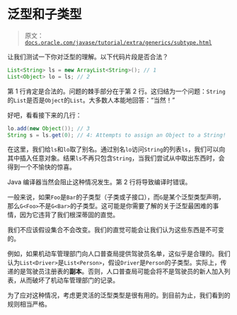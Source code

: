 # 泛型和子类型

> 原文：[`docs.oracle.com/javase/tutorial/extra/generics/subtype.html`](https://docs.oracle.com/javase/tutorial/extra/generics/subtype.html)

让我们测试一下你对泛型的理解。以下代码片段是否合法？

```java
List<String> ls = new ArrayList<String>(); // 1
List<Object> lo = ls; // 2 

```

第 1 行肯定是合法的。问题的棘手部分在于第 2 行。这归结为一个问题：`String`的`List`是否是`Object`的`List`。大多数人本能地回答：“当然！”

好吧，看看接下来的几行：

```java
lo.add(new Object()); // 3
String s = ls.get(0); // 4: Attempts to assign an Object to a String!

```

在这里，我们给`ls`和`lo`取了别名。通过别名`lo`访问`String`的列表`ls`，我们可以向其中插入任意对象。结果`ls`不再只包含`String`，当我们尝试从中取出东西时，会得到一个不愉快的惊喜。

Java 编译器当然会阻止这种情况发生。第 2 行将导致编译时错误。

一般来说，如果`Foo`是`Bar`的子类型（子类或子接口），而`G`是某个泛型类型声明，那么`G<Foo>`不是`G<Bar>`的子类型。这可能是你需要了解的关于泛型最困难的事情，因为它违背了我们根深蒂固的直觉。

我们不应该假设集合不会改变。我们的直觉可能会让我们认为这些东西是不可变的。

例如，如果机动车管理部门向人口普查局提供驾驶员名单，这似乎是合理的。我们认为`List<Driver>`是`List<Person>`，假设`Driver`是`Person`的子类型。实际上，传递的是驾驶员注册表的**副本**。否则，人口普查局可能会将不是驾驶员的新人加入列表，从而破坏了机动车管理部门的记录。

为了应对这种情况，考虑更灵活的泛型类型是很有用的。到目前为止，我们看到的规则相当严格。
